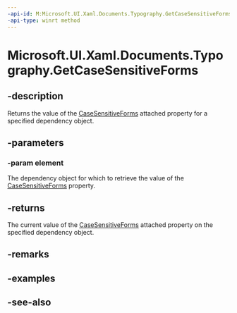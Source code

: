 ```yaml
---
-api-id: M:Microsoft.UI.Xaml.Documents.Typography.GetCaseSensitiveForms(Microsoft.UI.Xaml.DependencyObject)
-api-type: winrt method
---
```


<!-- Method syntax
public bool GetCaseSensitiveForms(Windows.UI.Xaml.DependencyObject element)
-->

# Microsoft.UI.Xaml.Documents.Typography.GetCaseSensitiveForms

## -description
Returns the value of the [CaseSensitiveForms](/windows/winui/api/microsoft.ui.xaml.documents.typography#xaml-attached-properties) attached property for a specified dependency object.

## -parameters
### -param element
The dependency object for which to retrieve the value of the [CaseSensitiveForms](/windows/winui/api/microsoft.ui.xaml.documents.typography#xaml-attached-properties) property.

## -returns
The current value of the [CaseSensitiveForms](/windows/winui/api/microsoft.ui.xaml.documents.typography#xaml-attached-properties) attached property on the specified dependency object.

## -remarks

## -examples

## -see-also
